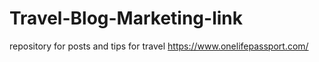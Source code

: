 # Travel-Blog-Marketing-link
repository for posts and tips for travel
https://www.onelifepassport.com/

